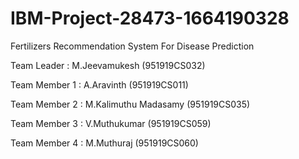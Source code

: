 # IBM-Project-28473-1664190328
Fertilizers Recommendation System For Disease Prediction
<p>Team Leader : M.Jeevamukesh (951919CS032)</p>
<p>Team Member 1 : A.Aravinth (951919CS011)</p>
<p>Team Member 2 : M.Kalimuthu Madasamy (951919CS035)</p>
<p>Team Member 3 : V.Muthukumar (951919CS059)</p>
<p>Team Member 4 : M.Muthuraj (951919CS060)</p>
